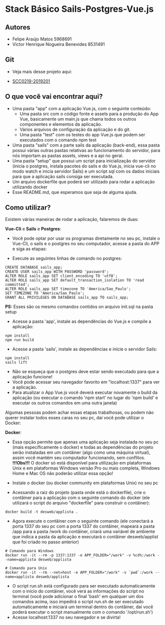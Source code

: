 # Stack Básico Sails-Postgres-Vue.js

## Autores
- Felipe Araújo Matos 5968691
- Victor Henrique Nogueira Benevides 8531491

## Git
- Veja mais desse projeto aqui:
+ [SCC0219-2019201](https://github.com/felipearmat/SCC0219-2019201)

## O que você vai encontrar aqui?
- Uma pasta "app" com a aplicação Vue.js, com o seguinte conteúdo:
  - Uma pasta src com o código fonte e assets para a produção do App Vue, basicamente um main.js que chama todos os outros componentes e elementos da aplicação.
  - Vários arquivos de configuração da aplicação e do git.
  - Uma pasta "test" com os testes do app Vue.js que podem ser executados com o comando npm test
- Uma pasta "sails" com a parte sails da aplicação (back-end), essa pasta possui várias outras pastas relativas ao funcionamento do servidor, para nós importam as pastas assets, views e a api no geral.
- Uma pasta "setup" que possui um script para inicialização do servidor (inicia o postgres, instala pacotes do sails e do Vue.js, inicia vue-cli no modo watch e inicia servidor Sails) e um script sql com os dados iniciais para que a aplicação sails consiga ser executada.
- Um arquivo dockerfile que poderá ser utilizado para rodar a aplicação utilizando docker
- Esse README.md, que esperamos que seja de alguma ajuda.

## Como utilizar?
Existem várias maneiras de rodar a aplicação, falaremos de duas:

__Vue-Cli__ e __Sails__ e __Postgres__:
- Você pode optar por usar os programas diretamente no seu pc, instale o Vue-Cli, o sails e o postgres no seu computador, acesse a pasta do APP e siga as etapas:

- Execute as seguintes linhas de comando no postgres:
```
CREATE DATABASE sails_app;
CREATE USER sails_app WITH PASSWORD 'password';
ALTER ROLE sails_app SET client_encoding TO 'utf8';
ALTER ROLE sails_app SET default_transaction_isolation TO 'read committed';
ALTER ROLE sails_app SET timezone TO 'America/Sao_Paulo';
SET TIMEZONE TO 'America/Sao_Paulo';
GRANT ALL PRIVILEGES ON DATABASE sails_app TO sails_app;
```
**PS:** Esses são os mesmo comandos contidos on arquivo init.sql na pasta setup

- Acesse a pasta 'app', instale as dependências do Vue.js e compile a aplicação:
```
npm install
npm run build
```
- Acesse a pasta 'sails', instale as dependências e inicie o servidor Sails:
```
npm install
sails lift
```

- Não se esqueça que o postgres deve estar sendo executado para que a aplicação funcione!
- Você pode acessar seu navegador favorito em "localhost:1337" para ver a aplicação.
- Para atualizar o App Vue.js você deverá executar novamente o build da aplicação (ou executar o comando 'npm start' no lugar do 'npm build' e executar os outros comandos em uma outra janela)

Algumas pessoas podem achar essas etapas trabalhosas, ou podem não querer instalar todos esses caras no seu pc, daí você pode utilizar o Docker:

__Docker__:
- Essa opção permite que apenas uma aplicação seja instalada no seu pc (mais específicamente o docker) e todas as dependências do projeto serão instaladas em um contâiner (algo como uma máquina virtual), assim você mantém seu computador funcionando, sem conflitos.
**!!!Obs!!!** O docker só está disponível para utilização em plataformas Unix e em plataformas Windows versão Pro ou mais completa, Windows Home e Mac OS não poderão utilizar essa opção!

- Instale o docker (ou docker community em plataformas Unix) no seu pc
- Acessando a raiz do projeto (pasta onde está o dockerfile), crie o contâiner para a aplicação com o seguinte comando do docker (ele utilizará o script do arquivo "dockerfile" para construir o contâiner):
```
docker build -t desweb/applista .
```

- Agora execute o contâiner com o seguinte comando (ele conectará a porta 1337 do seu pc com a porta 1337 do contâiner, mapeará a pasta /app para a pasta /work do contâiner, criará uma variável de ambiente que indica a pasta da aplicação e executará o contâiner desweb/applist que foi criado no passo anterior)
```
# Comando para Windows
docker run -it --rm -p 1337:1337 -e APP_FOLDER="/work" -v %cd%:/work --name=applista desweb/applista

# Comando para Unix
docker run -it --rm --net=host -e APP_FOLDER="/work" -v `pwd`:/work --name=applista desweb/applista
```
- O script run.sh está configurado para ser executado automaticamente com o início do contâiner, você verá as informações do script no terminal (você pode adicionar o final 'bash' em qualquer um dos comandos acima, isso impedirá o script run.sh de ser executado automaticamente e iniciará um terminal dentro do contâiner, daí você poderá executar o script manualmente com o comando '/opt/run.sh')
- Acesse localhost:1337 no seu navegador e se divirta!
